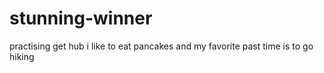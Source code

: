 # stunning-winner
practising get hub
i like to eat pancakes and my favorite past time is to go hiking
